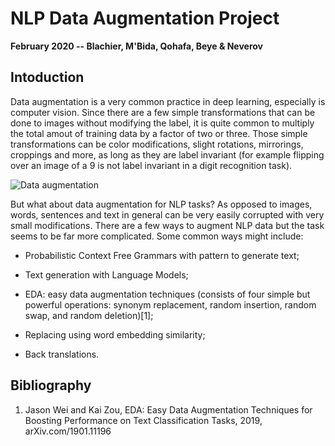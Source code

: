 # NLP Data Augmentation Project

__February 2020 -- Blachier, M'Bida, Qohafa, Beye & Neverov__

## Intoduction

Data augmentation is a very common practice in deep learning, especially is computer vision. 
Since there are a few simple transformations that can be done to images without modifying the label, it is quite common to multiply the total amout of training data by a factor of two or three. 
Those simple transformations can be color modifications, slight rotations, mirrorings, croppings and more, as long as they are label invariant (for example flipping over an image of a 9 is not label invariant in a digit recognition task).

![Data augmentation](https://i2.wp.com/deeplylearning.fr/wp-content/uploads/2018/09/data-augmentation-sur-image.png?resize=801%2C335&ssl=1)

But what about data augmentation for NLP tasks?
As opposed to images, words, sentences and text in general can be very easily corrupted with very small modifications.
There are a few ways to augment NLP data but the task seems to be far more complicated.
Some common ways might include:

 - Probabilistic Context Free Grammars with pattern to generate text;

 - Text generation with Language Models;

 - EDA: easy data augmentation techniques (consists of four simple but powerful operations: synonym replacement, random insertion, random swap, and random deletion)[1];

 - Replacing using word embedding similarity;

 - Back translations.

 


## Bibliography

1. Jason Wei and Kai Zou, EDA: Easy Data Augmentation Techniques for Boosting Performance on Text Classification Tasks, 2019, arXiv.com/1901.11196